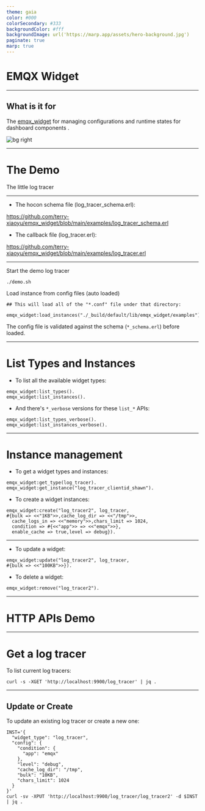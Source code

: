 ```yaml
---
theme: gaia
color: #000
colorSecondary: #333
backgroundColor: #fff
backgroundImage: url('https://marp.app/assets/hero-background.jpg')
paginate: true
marp: true
---
```


<!-- _class: lead -->

# EMQX Widget

---

## What is it for

The [emqx_widget](https://github.com/terry-xiaoyu/emqx_widget) for managing configurations and runtime states for dashboard components .

![bg right](https://docs.emqx.cn/assets/img/rule_action_1@2x.73766093.png)

---

<!-- _class: lead -->

# The Demo

The little log tracer

---

- The hocon schema file (log_tracer_schema.erl):

https://github.com/terry-xiaoyu/emqx_widget/blob/main/examples/log_tracer_schema.erl

- The callback file (log_tracer.erl):

https://github.com/terry-xiaoyu/emqx_widget/blob/main/examples/log_tracer.erl

---

Start the demo log tracer

```
./demo.sh
```

Load instance from config files (auto loaded)

```
## This will load all of the "*.conf" file under that directory:

emqx_widget:load_instances("./_build/default/lib/emqx_widget/examples").
```

The config file is validated against the schema (`*_schema.erl`) before loaded.

---

# List Types and Instances

- To list all the available widget types:

```
emqx_widget:list_types().
emqx_widget:list_instances().
```

- And there's `*_verbose` versions for these `list_*` APIs:

```
emqx_widget:list_types_verbose().
emqx_widget:list_instances_verbose().
```

---
# Instance management

- To get a widget types and instances:

```
emqx_widget:get_type(log_tracer).
emqx_widget:get_instance("log_tracer_clientid_shawn").
```

- To create a widget instances:

```
emqx_widget:create("log_tracer2", log_tracer,
#{bulk => <<"1KB">>,cache_log_dir => <<"/tmp">>,
  cache_logs_in => <<"memory">>,chars_limit => 1024,
  condition => #{<<"app">> => <<"emqx">>},
  enable_cache => true,level => debug}).
```

---

- To update a widget:

```
emqx_widget:update("log_tracer2", log_tracer,
#{bulk => <<"100KB">>}).
```

- To delete a widget:

```
emqx_widget:remove("log_tracer2").
```

---

<!-- _class: lead -->

# HTTP APIs Demo

---

# Get a log tracer

To list current log tracers:

```
curl -s -XGET 'http://localhost:9900/log_tracer' | jq .
```

---

## Update or Create

To update an existing log tracer or create a new one:

```
INST='{
  "widget_type": "log_tracer",
  "config": {
    "condition": {
      "app": "emqx"
    },
    "level": "debug",
    "cache_log_dir": "/tmp",
    "bulk": "10KB",
    "chars_limit": 1024
  }
}'
curl -sv -XPUT 'http://localhost:9900/log_tracer/log_tracer2' -d $INST | jq .
```
